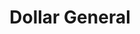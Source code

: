 ---
title: "Dollar General"
url: /asheville/dollar-general-dix-creek-chapel-road/
shop: Kramladen
---